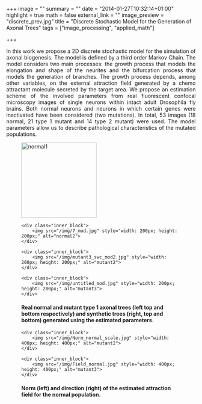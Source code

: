 +++
image = ""
summary = ""
date = "2014-01-27T10:32:14+01:00"
highlight = true
math = false
external_link = ""
image_preview = "discrete_prev.jpg"
title = "Discrete Stochastic Model for the Generation of Axonal Trees"
tags = ["image_processing", "applied_math"]

+++
<p style='text-align: justify;'>
In this
work we propose a 2D discrete stochastic
model for the simulation of axonal biogenesis. The model is
defined by a third order Markov Chain. The model considers
two main processes: the growth process that models the elongation
and shape of the neurites and the bifurcation process that
models the generation of branches. The growth process depends,
among other variables, on the external attraction field generated
by a chemo attractant molecule secreted by the target area. We
propose an estimation scheme of the involved parameters from
real fluorescent confocal microscopy images of single neurons
within intact adult Drosophila fly brains. Both normal neurons
and neurons in which certain genes were inactivated have been
considered (two mutations). In total, 53 images (18 normal, 21
type 1 mutant and 14 type 2 mutant) were used. The model
parameters allow us to describe pathological characteristics of
the mutated populations.</p>




<figure>
<div class="main_block">
    <div class="inner_block">
        <img src="/img/normal28_chica_mod2.jpg" style="width: 200px; height: 200px;" alt="normal1">
    </div>

    <div class="inner_block">
        <img src="/img/7_mod.jpg" style="width: 200px; height: 200px;" alt="normal2">
    </div>    
		
</div>

<div class="main_block">

    <div class="inner_block">
        <img src="/img/mutant3_swc_mod2.jpg" style="width: 200px; height: 200px;" alt="mutant2">
    </div>    
	
	<div class="inner_block">
        <img src="/img/untitled_mod.jpg" style="width: 200px; height: 200px;" alt="mutant3">
    </div>    
</div>

<figcaption>
        <h4>Real normal and mutant type 1 axonal trees (left top and bottom
respectively) and synthetic trees (right, top and
bottom) generated using the estimated parameters.</h4>
    </figcaption> 
</figure>




<figure>
<div class="main_block">

    <div class="inner_block">
        <img src="/img/Norm_normal_scale.jpg" style="width: 400px; height: 400px;" alt="mutant2">
    </div>    
	
	<div class="inner_block">
        <img src="/img/Field_normal.jpg" style="width: 400px; height: 400px;" alt="mutant3">
    </div>    
</div>

<figcaption>
        <h4>Norm (left) and direction (right) of the estimated attraction field for
the normal population.</h4>
    </figcaption> 
</figure>


